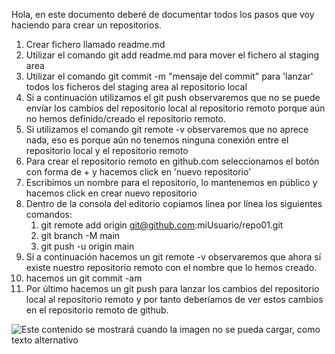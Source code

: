 Hola, en este documento deberé de documentar todos los pasos que voy haciendo para crear un repositorios.

1. Crear fichero llamado readme.md
2. Utilizar el comando git add readme.md para mover el fichero al staging area
3. Utilizar el comando git commit -m "mensaje del commit" para 'lanzar' todos los ficheros del staging area al repositorio local
4. Si a continuación utilizamos el git push observaremos que no se puede envíar los cambios del repositorio local al repositorio remoto porque aún no hemos definido/creado el repositorio remoto.
5. Si utilizamos el comando git remote -v observaremos que no aprece nada, eso es porque aún no tenemos ninguna conexión entre el repositorio local y el repositorio remoto
6. Para crear el repositorio remoto en github.com seleccionamos el botón con forma de + y hacemos click en 'nuevo repositorio'
7. Escribimos un nombre para el repositorio, lo mantenemos en público y hacemos click en crear nuevo repositorio
8. Dentro de la consola del editorio copiamos línea por línea los siguientes comandos:
   1. git remote add origin git@github.com:miUsuario/repo01.git
   2. git branch -M main
   3. git push -u origin main
9. Si a continuación hacemos un git remote -v observaremos que ahora sí existe nuestro repositorio remoto con el nombre que lo hemos creado.
10. hacemos un git commit -am
11. Por último hacemos un git push para lanzar los cambios del repositorio local al repositorio remoto y por tanto deberíamos de ver estos cambios en el repositorio remoto de github.

![Este contenido se mostrará cuando la imagen no se pueda cargar, como texto alternativo](https://user-images.githubusercontent.com/32896437/153675215-dff3448c-56bc-4da0-9cf1-6a394fd9c6f8.png "Texto a mostrar cuando nos situamos sobre la imagen. En este caso sería Baile de la película Pulp Fiction")

